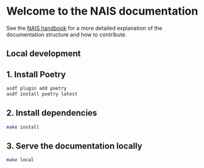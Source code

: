# Welcome to the NAIS documentation

See the [NAIS handbook](https://handbook.nais.io/technical/write-the-doc/) for a more detailed explanation of the documentation structure and how to contribute.

## Local development

## 1. Install Poetry

```bash
asdf plugin add poetry
asdf install poetry latest
```

## 2. Install dependencies

```bash
make install
```
## 3. Serve the documentation locally

```bash
make local
```

